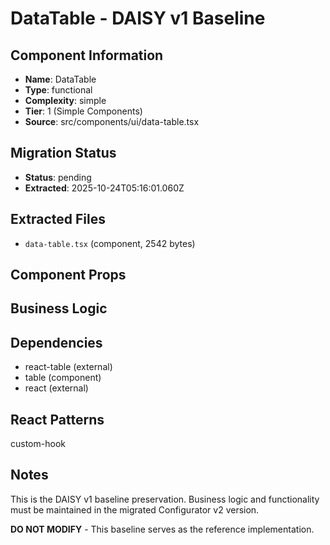 # DataTable - DAISY v1 Baseline

## Component Information

- **Name**: DataTable
- **Type**: functional
- **Complexity**: simple
- **Tier**: 1 (Simple Components)
- **Source**: src/components/ui/data-table.tsx

## Migration Status

- **Status**: pending
- **Extracted**: 2025-10-24T05:16:01.060Z

## Extracted Files

- `data-table.tsx` (component, 2542 bytes)

## Component Props



## Business Logic



## Dependencies

- react-table (external)
- table (component)
- react (external)

## React Patterns

custom-hook

## Notes

This is the DAISY v1 baseline preservation. Business logic and functionality
must be maintained in the migrated Configurator v2 version.

**DO NOT MODIFY** - This baseline serves as the reference implementation.
